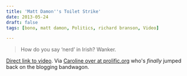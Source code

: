 ```yaml
---
title: 'Matt Damon''s Toilet Strike'
date: 2013-05-24
draft: false
tags: [bono, matt damon, Politics, richard branson, Video]

---
```


> How do you say ‘nerd’ in Irish? Wanker.

[Direct link to video](http://youtu.be/J6PY5vxLU8Y). Via [Caroline over at prolific.org](http://prolific.org/2013/05/22/join-matt-damons-toilet-strike/) who's _finally_ jumped back on the blogging bandwagon.